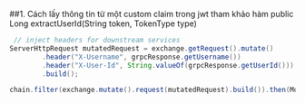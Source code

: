 


##1. Cách lấy thông tin từ một custom claim trong jwt tham khảo hàm public Long extractUserId(String token, TokenType type)

```java
 // inject headers for downstream services
ServerHttpRequest mutatedRequest = exchange.getRequest().mutate()
        .header("X-Username", grpcResponse.getUsername())
        .header("X-User-Id", String.valueOf(grpcResponse.getUserId()))
        .build();

chain.filter(exchange.mutate().request(mutatedRequest).build()).then(Mono.fromRunnable(() -> {}))
                
```